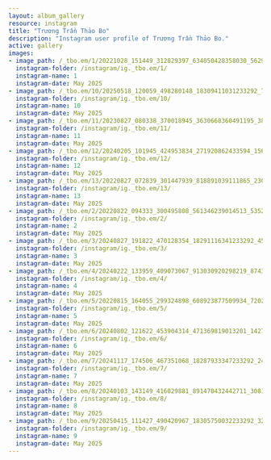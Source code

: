 ```yaml
---
layout: album_gallery
resource: instagram
title: "Trương Trần Thảo Bo"
description: "Instagram user profile of Trương Trần Thảo Bo."
active: gallery
images: 
- image_path: /_tbo.em/1/20221028_151449_312829397_634050428358030_5629274324396254580_n.jpg
  instagram-folder: /instagram/ig._tbo.em/1/
  instagram-name: 1
  instagram-date: May 2025
- image_path: /_tbo.em/10/20250518_120059_498280148_18309411031233292_7444904610474020932_n.jpg
  instagram-folder: /instagram/ig._tbo.em/10/
  instagram-name: 10
  instagram-date: May 2025
- image_path: /_tbo.em/11/20230827_080338_370018945_3630668360491195_3885370063605644687_n.jpg
  instagram-folder: /instagram/ig._tbo.em/11/
  instagram-name: 11
  instagram-date: May 2025
- image_path: /_tbo.em/12/20240205_101945_424953834_271920862433594_1562344230441624670_n.jpg
  instagram-folder: /instagram/ig._tbo.em/12/
  instagram-name: 12
  instagram-date: May 2025
- image_path: /_tbo.em/13/20220827_072839_301447939_818891039111865_230634794089209004_n.jpg
  instagram-folder: /instagram/ig._tbo.em/13/
  instagram-name: 13
  instagram-date: May 2025
- image_path: /_tbo.em/2/20220822_094333_300495808_561346239014513_5352245586637961050_n.jpg
  instagram-folder: /instagram/ig._tbo.em/2/
  instagram-name: 2
  instagram-date: May 2025
- image_path: /_tbo.em/3/20240827_191822_470128354_18291116341233292_4563932053412086774_n.jpg
  instagram-folder: /instagram/ig._tbo.em/3/
  instagram-name: 3
  instagram-date: May 2025
- image_path: /_tbo.em/4/20240222_133959_409073067_913030920298219_8743530377809482960_n.jpg
  instagram-folder: /instagram/ig._tbo.em/4/
  instagram-name: 4
  instagram-date: May 2025
- image_path: /_tbo.em/5/20220815_164055_299324898_608923877509934_7202453288957624342_n.jpg
  instagram-folder: /instagram/ig._tbo.em/5/
  instagram-name: 5
  instagram-date: May 2025
- image_path: /_tbo.em/6/20240802_121622_453904314_471369819013201_1427421725113671845_n.jpg
  instagram-folder: /instagram/ig._tbo.em/6/
  instagram-name: 6
  instagram-date: May 2025
- image_path: /_tbo.em/7/20241117_174506_467351068_18287933347233292_2445347753626955077_n.jpg
  instagram-folder: /instagram/ig._tbo.em/7/
  instagram-name: 7
  instagram-date: May 2025
- image_path: /_tbo.em/8/20240103_143149_416029881_891470432442711_3081072863550946272_n.jpg
  instagram-folder: /instagram/ig._tbo.em/8/
  instagram-name: 8
  instagram-date: May 2025
- image_path: /_tbo.em/9/20250415_111427_490420967_18305750032233292_3201291595534525189_n.jpg
  instagram-folder: /instagram/ig._tbo.em/9/
  instagram-name: 9
  instagram-date: May 2025
---
```

